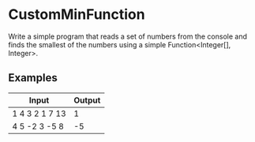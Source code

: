 # CustomMinFunction

Write a simple program that reads a set of numbers from the console and finds the smallest of the numbers using a simple Function<Integer[], Integer>.

Examples
---------

Input | Output
------|--------
1 4 3 2 1 7 13 | 1
4 5 -2 3 -5 8 | -5
